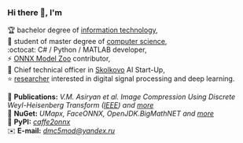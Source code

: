 ### Hi there 👋, I'm

🏆 bachelor degree of [information technology](https://mtuci.ru/?lang=en),  
🏃 student of master degree of [computer science](https://en.misis.ru/),  
:octocat: C# / Python / MATLAB developer,  
⚡ [ONNX Model Zoo](https://github.com/onnx/models) contributor,  
🔭 Chief technical officer in [Skolkovo](https://sk.ru/) AI Start-Up,  
⭐ [researcher](https://www.researchgate.net/profile/Valery_Asiryan) interested in digital signal processing and deep learning.  

📰 **Publications:** *V.M. Asiryan et al. Image Compression Using Discrete Weyl-Heisenberg Transform ([IEEE](https://ieeexplore.ieee.org/document/9117707)) and [more](Publications)*  
💎 **NuGet:** *UMapx, FaceONNX, OpenJDK.BigMathNET and [more](https://www.nuget.org/profiles/asiryan)*  
💎 **PyPI:** *[caffe2onnx](https://pypi.org/project/caffe2onnx/)*  
✉️ **E-mail:** *[dmc5mod@yandex.ru](mailto:dmc5mod@yandex.ru)*  

<!--
**asiryan/asiryan** is a ✨ _special_ ✨ repository because its `README.md` (this file) appears on your GitHub profile.

Here are some ideas to get you started:

- 🔭 I’m currently working on ...
- 🌱 I’m currently learning ...
- 👯 I’m looking to collaborate on ...
- 🤔 I’m looking for help with ...
- 💬 Ask me about ...
- 📫 How to reach me: ...
- 😄 Pronouns: ...
- ⚡ Fun fact: ...
-->
